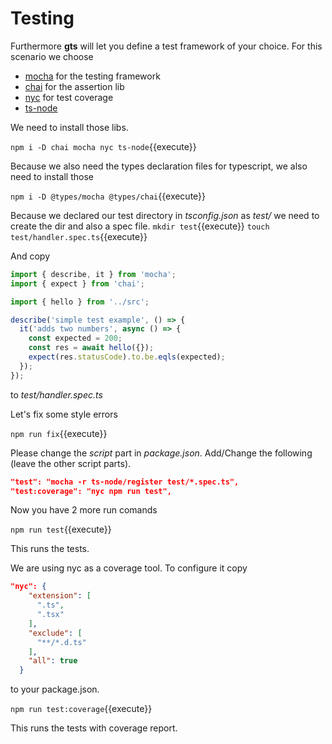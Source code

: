# Testing

Furthermore **gts** will let you define a test framework of your choice.
For this scenario we choose

- [mocha](https://www.npmjs.com/package/mocha) for the testing framework
- [chai](https://www.npmjs.com/package/chai) for the assertion lib
- [nyc](https://www.npmjs.com/package/nyc) for test coverage
- [ts-node](https://www.npmjs.com/package/ts-node)

We need to install those libs.

`npm i -D chai mocha nyc ts-node`{{execute}}

Because we also need the types declaration files for typescript,
we also need to install those

`npm i -D @types/mocha @types/chai`{{execute}}

Because we declared our test directory in *tsconfig.json* as *test/*
we need to create the dir and also a spec file.
`mkdir test`{{execute}}
`touch test/handler.spec.ts`{{execute}}

And copy

```ts
import { describe, it } from 'mocha';
import { expect } from 'chai';

import { hello } from '../src';

describe('simple test example', () => {
  it('adds two numbers', async () => {
    const expected = 200;
    const res = await hello({});
    expect(res.statusCode).to.be.eqls(expected);
  });
});

```

to *test/handler.spec.ts*

Let's fix some style errors

`npm run fix`{{execute}}

Please change the *script* part in *package.json*.
Add/Change the following (leave the other script parts).

```json
"test": "mocha -r ts-node/register test/*.spec.ts",
"test:coverage": "nyc npm run test",
```

Now you have 2 more run comands

`npm run test`{{execute}}

This runs the tests.

We are using nyc as a coverage tool. To configure it copy

```json
"nyc": {
    "extension": [
      ".ts",
      ".tsx"
    ],
    "exclude": [
      "**/*.d.ts"
    ],
    "all": true  
  }
```

to your package.json.

`npm run test:coverage`{{execute}}

This runs the tests with coverage report.
